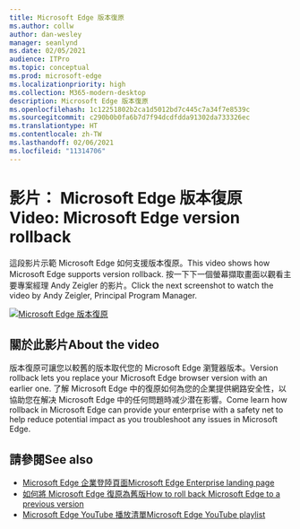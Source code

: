 ```yaml
---
title: Microsoft Edge 版本復原
ms.author: collw
author: dan-wesley
manager: seanlynd
ms.date: 02/05/2021
audience: ITPro
ms.topic: conceptual
ms.prod: microsoft-edge
ms.localizationpriority: high
ms.collection: M365-modern-desktop
description: Microsoft Edge 版本復原
ms.openlocfilehash: 1c12251802b2ca1d5012bd7c445c7a34f7e8539c
ms.sourcegitcommit: c290b0b0fa6b7d7f94dcdfdda91302da733326ec
ms.translationtype: HT
ms.contentlocale: zh-TW
ms.lasthandoff: 02/06/2021
ms.locfileid: "11314706"
---
```

# <span data-ttu-id="a95e9-103">影片： Microsoft Edge 版本復原</span><span class="sxs-lookup"><span data-stu-id="a95e9-103">Video: Microsoft Edge version rollback</span></span>

<span data-ttu-id="a95e9-104">這段影片示範 Microsoft Edge 如何支援版本復原。</span><span class="sxs-lookup"><span data-stu-id="a95e9-104">This video shows how Microsoft Edge supports version rollback.</span></span> <span data-ttu-id="a95e9-105">按一下下一個螢幕擷取畫面以觀看主要專案經理 Andy Zeigler 的影片。</span><span class="sxs-lookup"><span data-stu-id="a95e9-105">Click the next screenshot to watch the video by Andy Zeigler, Principal Program Manager.</span></span>

[![Microsoft Edge 版本復原](media/microsoft-edge-video-version-rollback/0.png)](http://www.youtube.com/watch?v=pXhXHvKUa_c "Microsoft Edge version rollback")

## <span data-ttu-id="a95e9-107">關於此影片</span><span class="sxs-lookup"><span data-stu-id="a95e9-107">About the video</span></span>

<span data-ttu-id="a95e9-108">版本復原可讓您以較舊的版本取代您的 Microsoft Edge 瀏覽器版本。</span><span class="sxs-lookup"><span data-stu-id="a95e9-108">Version rollback lets you replace your Microsoft Edge browser version with an earlier one.</span></span> <span data-ttu-id="a95e9-109">了解 Microsoft Edge 中的復原如何為您的企業提供網路安全性，以協助您在解决 Microsoft Edge 中的任何問題時减少潜在影響。</span><span class="sxs-lookup"><span data-stu-id="a95e9-109">Come learn how rollback in Microsoft Edge can provide your enterprise with a safety net to help reduce potential impact as you troubleshoot any issues in Microsoft Edge.</span></span>

## <span data-ttu-id="a95e9-110">請參閱</span><span class="sxs-lookup"><span data-stu-id="a95e9-110">See also</span></span>

- [<span data-ttu-id="a95e9-111">Microsoft Edge 企業登陸頁面</span><span class="sxs-lookup"><span data-stu-id="a95e9-111">Microsoft Edge Enterprise landing page</span></span>](https://aka.ms/EdgeEnterprise)
- [<span data-ttu-id="a95e9-112">如何將 Microsoft Edge 復原為舊版</span><span class="sxs-lookup"><span data-stu-id="a95e9-112">How to roll back Microsoft Edge to a previous version</span></span>](edge-learnmore-rollback.md)
- [<span data-ttu-id="a95e9-113">Microsoft Edge YouTube 播放清單</span><span class="sxs-lookup"><span data-stu-id="a95e9-113">Microsoft Edge YouTube playlist</span></span>](https://www.youtube.com/playlist?list=PLXtHYVsvn_b-uXh1tMeYpT-0iD8tD3tFy)
